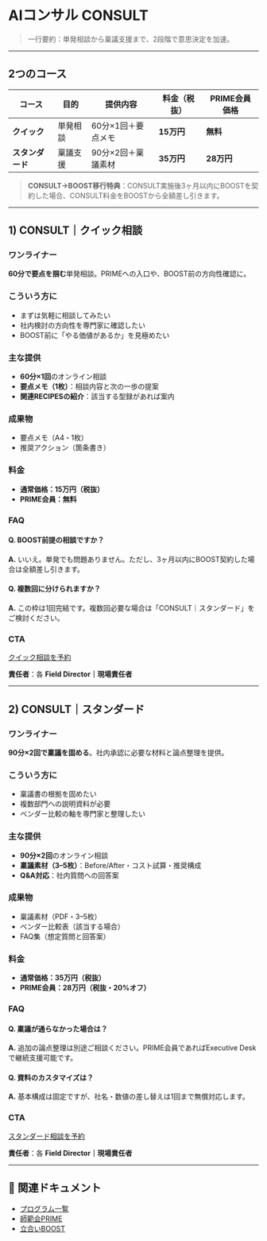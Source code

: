 # AIコンサル CONSULT

> 一行要約：単発相談から稟議支援まで、2段階で意思決定を加速。

---

## 2つのコース

| コース | 目的 | 提供内容 | 料金（税抜） | PRIME会員価格 |
|-------|------|---------|------------|--------------|
| **クイック** | 単発相談 | 60分×1回＋要点メモ | **15万円** | **無料** |
| **スタンダード** | 稟議支援 | 90分×2回＋稟議素材 | **35万円** | **28万円** |

> **CONSULT→BOOST移行特典**：CONSULT実施後3ヶ月以内にBOOSTを契約した場合、CONSULT料金をBOOSTから全額差し引きます。

---

## 1) CONSULT｜クイック相談

### ワンライナー

**60分で要点を掴む**単発相談。PRIMEへの入口や、BOOST前の方向性確認に。

### こういう方に

- まずは気軽に相談してみたい
- 社内検討の方向性を専門家に確認したい
- BOOST前に「やる価値があるか」を見極めたい

### 主な提供

- **60分×1回**のオンライン相談
- **要点メモ（1枚）**：相談内容と次の一歩の提案
- **関連RECIPESの紹介**：該当する型録があれば案内

### 成果物

- 要点メモ（A4・1枚）
- 推奨アクション（箇条書き）

### 料金

- **通常価格：15万円（税抜）**
- **PRIME会員：無料**

### FAQ

#### Q. BOOST前提の相談ですか？

**A.** いいえ。単発でも問題ありません。ただし、3ヶ月以内にBOOST契約した場合は全額差し引きます。

#### Q. 複数回に分けられますか？

**A.** この枠は1回完結です。複数回必要な場合は「CONSULT｜スタンダード」をご検討ください。

### CTA

[クイック相談を予約](#)

**責任者**：各 **Field Director｜現場責任者**

---

## 2) CONSULT｜スタンダード

### ワンライナー

**90分×2回で稟議を固める**。社内承認に必要な材料と論点整理を提供。

### こういう方に

- 稟議書の根拠を固めたい
- 複数部門への説明資料が必要
- ベンダー比較の軸を専門家と整理したい

### 主な提供

- **90分×2回**のオンライン相談
- **稟議素材（3–5枚）**：Before/After・コスト試算・推奨構成
- **Q&A対応**：社内質問への回答案

### 成果物

- 稟議素材（PDF・3–5枚）
- ベンダー比較表（該当する場合）
- FAQ集（想定質問と回答案）

### 料金

- **通常価格：35万円（税抜）**
- **PRIME会員：28万円（税抜・20%オフ）**

### FAQ

#### Q. 稟議が通らなかった場合は？

**A.** 追加の論点整理は別途ご相談ください。PRIME会員であればExecutive Deskで継続支援可能です。

#### Q. 資料のカスタマイズは？

**A.** 基本構成は固定ですが、社名・数値の差し替えは1回まで無償対応します。

### CTA

[スタンダード相談を予約](#)

**責任者**：各 **Field Director｜現場責任者**

---

## 🔗 関連ドキュメント

- [プログラム一覧](OVERVIEW.md)
- [師範会PRIME](PRIME.md)
- [立合いBOOST](BOOST.md)
